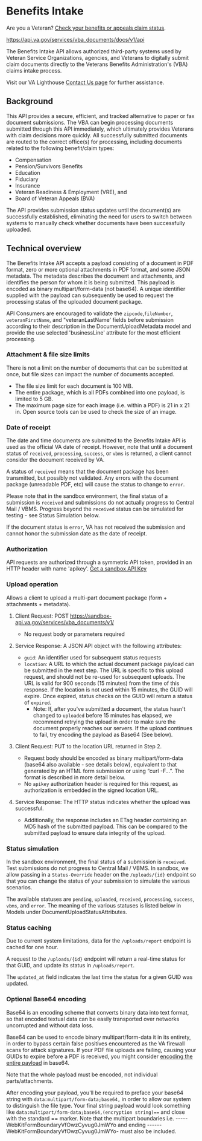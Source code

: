 # Benefits Intake

Are you a Veteran? [Check your benefits or appeals claim status](https://www.va.gov/claim-or-appeal-status/).

https://api.va.gov/services/vba_documents/docs/v1/api

The Benefits Intake API allows authorized third-party systems used by Veteran Service Organizations, agencies, and Veterans to digitally submit claim documents directly to the Veterans Benefits Administration's (VBA) claims intake process.

Visit our VA Lighthouse [Contact Us page](https://developer.va.gov/support) for further assistance.


## Background 
This API provides a secure, efficient, and tracked alternative to paper or fax document submissions. The VBA can begin processing documents submitted through this API immediately, which ultimately provides Veterans with claim decisions more quickly. All successfully submitted documents are routed to the correct office(s) for processing, including documents related to the following benefit/claim types:

* Compensation
* Pension/Survivors Benefits
* Education 
* Fiduciary
* Insurance
* Veteran Readiness & Employment (VRE), and
* Board of Veteran Appeals (BVA)

The API provides submission status updates until the document(s) are successfully established, eliminating the need for users to switch between systems to manually check whether documents have been successfully uploaded.

## Technical overview
The Benefits Intake API accepts a payload consisting of a document in PDF format, zero or more optional attachments in PDF format, and some JSON metadata. The metadata describes the document and attachments, and identifies the person for whom it is being submitted. This payload is encoded as binary multipart/form-data (not base64). A unique identifier supplied with the payload can subsequently be used to request the processing status of the uploaded document package.

API Consumers are encouraged to validate the `zipcode`,`fileNumber`, `veteranFirstName`, and "veteranLastName' fields before submission according to their description in the DocumentUploadMetadata model and provide the use selected 'businessLine' attribute for the most efficient processing.


### Attachment & file size limits
There is not a limit on the number of documents that can be submitted at once, but file sizes can impact the number of documents accepted.

* The file size limit for each document is 100 MB.
* The entire package, which is all PDFs combined into one payload, is limited to 5 GB.
* The maximum page size for each image (i.e. within a PDF) is 21 in x 21 in. Open source tools can be used to check the size of an image.  

### Date of receipt
The date and time documents are submitted to the Benefits Intake API is used as the official VA date of receipt. However, note that until a document status of `received`, `processing`, `success`, or `vbms` is returned, a client cannot consider the document received by VA.

A status of `received` means that the document package has been transmitted, but possibly not validated. Any errors with the document package (unreadable PDF, etc) will cause the status to change to `error`.

Please note that in the sandbox environment, the final status of a submission is `received` and submissions do not actually progress to Central Mail / VBMS. Progress beyond the `received` status can be simulated for testing - see Status Simulation below.

If the document status is `error`, VA has not received the submission and cannot honor the submission date as the date of receipt.

### Authorization
API requests are authorized through a symmetric API token, provided in an HTTP header with name 'apikey'. [Get a sandbox API Key](https://developer.va.gov/apply)

### Upload operation
Allows a client to upload a multi-part document package (form + attachments + metadata).

1. Client Request: POST https://sandbox-api.va.gov/services/vba_documents/v1/
    * No request body or parameters required

2. Service Response: A JSON API object with the following attributes:
    * `guid`: An identifier used for subsequent status requests
    * `location`: A URL to which the actual document package payload can be submitted in the next step. The URL is specific to this upload request, and should not be re-used for subsequent uploads. The URL is valid for 900 seconds (15 minutes) from the time of this response. If the location is not used within 15 minutes, the GUID will expire. Once expired, status checks on the GUID will return a status of `expired`.
        * Note: If, after you've submitted a document, the status hasn't changed to `uploaded` before 15 minutes has elapsed, we recommend retrying the upload in order to make sure the document properly reaches our servers. If the upload continues to fail, try encoding the payload as Base64 (See below).

 3. Client Request: PUT to the location URL returned in Step 2.
    * Request body should be encoded as binary multipart/form-data (base64 also available - see details below), equivalent to that generated by an HTML form submission or using “curl -F…”. The format is described in more detail below.
    * No `apikey` authorization header is required for this request, as authorization is embedded in the signed location URL.

4. Service Response: The HTTP status indicates whether the upload was successful.
    * Additionally, the response includes an ETag header containing an MD5 hash of the submitted payload. This can be compared to the submitted payload to ensure data integrity of the upload.

### Status simulation
In the sandbox environment, the final status of a submission is `received`. Test submissions do not progress to Central Mail / VBMS. In sandbox, we allow passing in a `Status-Override` header on the `/uploads/{id}` endpoint so that you can change the status of your submission to simulate the various scenarios. 

The available statuses are `pending`, `uploaded`, `received`, `processing`, `success`, `vbms`, and `error`. The meaning of the various statuses is listed below in Models under DocumentUploadStatusAttributes.

### Status caching
Due to current system limitations, data for the `/uploads/report` endpoint is cached for one hour.

A request to the `/uploads/{id}` endpoint will return a real-time status for that GUID, and update its status in `/uploads/report`.

The `updated_at` field indicates the last time the status for a given GUID was updated.

### Optional Base64 encoding

Base64 is an encoding scheme that converts binary data into text format, so that encoded textual data can be easily transported over networks uncorrupted and without data loss. 

Base64 can be used to encode binary multipart/form-data it in its entirety, in order to bypass certain false positives encountered as the VA firewall scans for attack signatures. If your PDF file uploads are failing, causing your GUIDs to expire before a PDF is received, you might consider <ins>encoding the entire payload</ins> in base64.

Note that the whole payload must be encoded, not individual parts/attachments.

After encoding your payload, you'll be required to preface your base64 string with `data:multipart/form-data;base64,` in order to allow our system to distinguish the file type. Your final string payload would look something like `data:multipart/form-data;base64,(encryption string)==` and close with the standard == marker.  Note that the multipart boundaries i.e. -----WebKitFormBoundaryVfOwzCyvug0JmWYo and ending ------WebKitFormBoundaryVfOwzCyvug0JmWYo- must also be included.
